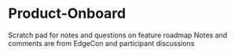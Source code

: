 # Product-Onboard
Scratch pad for notes and questions on feature roadmap
Notes and comments are from EdgeCon and participant discussions
